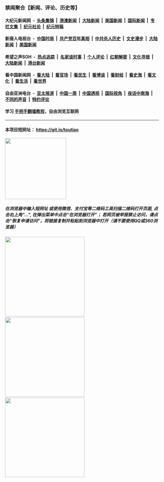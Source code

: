 ### 禁闻聚合【新闻、评论、历史等】

#### 大纪元新闻网 &nbsp;-&nbsp; [头条集锦](indexes/E头条集锦.md?t=03171002) &nbsp;|&nbsp; [港澳新闻](indexes/E港澳新闻.md?t=03171002)  &nbsp;|&nbsp; [大陆新闻](indexes/E大陆新闻.md?t=03171002) &nbsp;|&nbsp; [美国新闻](indexes/E美国新闻.md?t=03171002) &nbsp;|&nbsp; [国际新闻](indexes/E国际新闻.md?t=03171002) &nbsp;|&nbsp; [专栏文集](indexes/E专栏文集.md?t=03171002) &nbsp;|&nbsp; [纪元社论](indexes/E纪元社论.md?t=03171002) &nbsp;|&nbsp; [纪元特稿](indexes/E纪元特稿.md?t=03171002) 

#### 新唐人电视台 &nbsp;-&nbsp; [中国时局](indexes/N中国时局.md?t=03171002) &nbsp;|&nbsp; [共产党百年真相](indexes/N共产党百年真相.md?t=03171002) &nbsp;|&nbsp; [中共杀人历史](indexes/N中共杀人历史.md?t=03171002) &nbsp;|&nbsp; [文史漫步](indexes/N文史漫步.md?t=03171002) &nbsp;|&nbsp; [大陆新闻](indexes/N大陆新闻.md?t=03171002) &nbsp;|&nbsp; [美国新闻](indexes/N美国新闻.md?t=03171002)

#### 希望之声SOH &nbsp;-&nbsp; [热点追踪](indexes/H热点追踪.md?t=03171002) &nbsp;|&nbsp; [名家谈时事](indexes/H名家谈时事.md?t=03171002) &nbsp;|&nbsp; [个人评论](indexes/H个人评论.md?t=03171002)  &nbsp;|&nbsp; [红朝解密](indexes/H红朝解密.md?t=03171002) &nbsp;|&nbsp; [文化寻根](indexes/H文化寻根.md?t=03171002) &nbsp;|&nbsp; [大陆新闻](indexes/H大陆新闻.md?t=03171002) &nbsp;|&nbsp; [港台新闻](indexes/H港台新闻.md?t=03171002)

#### 看中国新闻网 &nbsp;-&nbsp; [看大陆](indexes/S看大陆.md?t=03171002) &nbsp;|&nbsp; [看官场](indexes/S看官场.md?t=03171002) &nbsp;|&nbsp; [看民生](indexes/S看民生.md?t=03171002)  &nbsp;|&nbsp; [看博谈](indexes/S看博谈.md?t=03171002) &nbsp;|&nbsp; [看财经](indexes/S看财经.md?t=03171002) &nbsp;|&nbsp; [看史海](indexes/S看史海.md?t=03171002) &nbsp;|&nbsp; [看文化](indexes/S看文化.md?t=03171002) &nbsp;|&nbsp; [看生活](indexes/S看生活.md?t=03171002) &nbsp;|&nbsp; [看世界](indexes/S看世界.md?t=03171002)

#### 自由亚洲电台 &nbsp;-&nbsp; [亚太报道](indexes/R亚太报道.md?t=03171002) &nbsp;|&nbsp; [中国一周](indexes/R中国一周.md?t=03171002) &nbsp;|&nbsp; [中国透视](indexes/R中国透视.md?t=03171002)  &nbsp;|&nbsp; [国际视角](indexes/R国际视角.md?t=03171002) &nbsp;|&nbsp; [夜话中南海](indexes/R夜话中南海.md?t=03171002) &nbsp;|&nbsp; [不同的声音](indexes/R不同的声音.md?t=03171002) &nbsp;|&nbsp; [特约评论](indexes/R特约评论.md?t=03171002)

#### 学习 [手把手翻墙教程](https://github.com/gfw-breaker/guides/wiki)，自由浏览互联网

----

#### 本项目短网址： https://git.io/toutiao
<img src="https://raw.githubusercontent.com/gfw-breaker/banned-news/master/scripts/img/qr.png" width="200px"/>  

##### 在浏览器中输入短网址 或使用微信、支付宝等二维码工具扫描二维码打开页面, 点击右上角"...", 在弹出菜单中点击“在浏览器打开”； 若网页被举报禁止访问，请点击“恢复申请访问”，将链接复制并粘贴到浏览器中打开（请不要使用QQ或360浏览器）

<img src="https://raw.githubusercontent.com/gfw-breaker/banned-news/master/scripts/img/1.png" width="260px"/> &nbsp; <img src="https://raw.githubusercontent.com/gfw-breaker/banned-news/master/scripts/img/2.png" width="260px"/> &nbsp; <img src="https://raw.githubusercontent.com/gfw-breaker/banned-news/master/scripts/img/3.png" width="260px"/>
